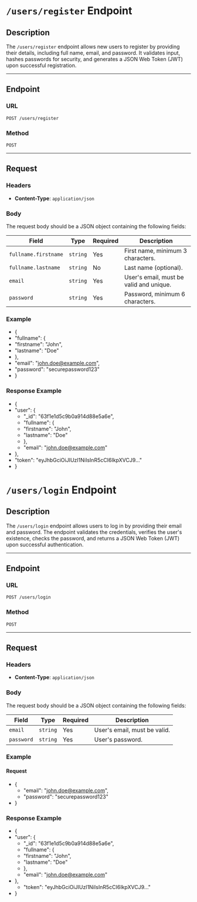 # `/users/register` Endpoint

## Description
The `/users/register` endpoint allows new users to register by providing their details, including full name, email, and password. It validates input, hashes passwords for security, and generates a JSON Web Token (JWT) upon successful registration.

---

## Endpoint

### URL
`POST /users/register`

### Method
`POST`

---

## Request

### Headers
- **Content-Type**: `application/json`

### Body
The request body should be a JSON object containing the following fields:

| Field                | Type     | Required | Description                                |
|----------------------|----------|----------|--------------------------------------------|
| `fullname.firstname` | `string` | Yes      | First name, minimum 3 characters.          |
| `fullname.lastname`  | `string` | No       | Last name (optional).                      |
| `email`              | `string` | Yes      | User's email, must be valid and unique.    |
| `password`           | `string` | Yes      | Password, minimum 6 characters.            |

### Example
- {
 - "fullname": {
  -  "firstname": "John",
   - "lastname": "Doe"
 - },
 - "email": "john.doe@example.com",
 - "password": "securepassword123"
- }
### Response Example
- {
 - "user": {
   - "_id": "63f1e1d5c9b0a914d88e5a6e",
   - "fullname": {
    -  "firstname": "John",
    -  "lastname": "Doe"
   - },
   - "email": "john.doe@example.com"
 - },
  - "token": "eyJhbGciOiJIUzI1NiIsInR5cCI6IkpXVCJ9..."
- }

# `/users/login` Endpoint

## Description
The `/users/login` endpoint allows users to log in by providing their email and password. The endpoint validates the credentials, verifies the user's existence, checks the password, and returns a JSON Web Token (JWT) upon successful authentication.

---

## Endpoint

### URL
`POST /users/login`

### Method
`POST`

---

## Request

### Headers
- **Content-Type**: `application/json`

### Body
The request body should be a JSON object containing the following fields:

| Field       | Type     | Required | Description                          |
|-------------|----------|----------|--------------------------------------|
| `email`     | `string` | Yes      | User's email, must be valid.         |
| `password`  | `string` | Yes      | User's password.                     |

### Example
#### Request

- {
  - "email": "john.doe@example.com",
  - "password": "securepassword123"
- }

### Response Example
- {
 - "user": {
   - "_id": "63f1e1d5c9b0a914d88e5a6e",
   - "fullname": {
    -  "firstname": "John",
    -  "lastname": "Doe"
   - },
   - "email": "john.doe@example.com"
- },
   - "token": "eyJhbGciOiJIUzI1NiIsInR5cCI6IkpXVCJ9..."
- }


